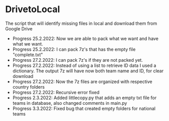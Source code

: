 # DrivetoLocal
The script that will identify missing files in local and download them from Google Drive
<ul>
  <li>Progress 25.2.2022: Now we are able to pack what we want and have what we want.</li>
  <li>Progress 25.2.2022: I can pack 7z's that has the empty file "complete.txt"</li>
  <li>Progress 27.2.2022: I can pack 7z's if they are not packed yet.</li>
  <li>Progress 27.2.2022: Instead of using a list to retrieve ID data I used a dictionary. The output 7z will have now both team name and ID, for clear download</li>
  <li>Progress 27.2.2022: Now the 7z files are organized with respective country folders</li>
  <li>Progress 27.2.2022: Recursive error fixed</li>
  <li>Progress 2.3.2022: Added littlecopy.py that adds an empty txt file for teams in database, also changed comments in main.py</li>
  <li>Progress 3.3.2022: Fixed bug that created empty folders for national teams</li>
</ul>
